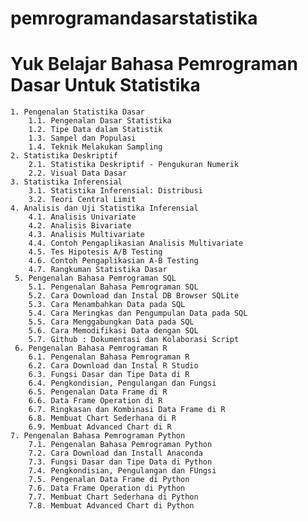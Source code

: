# pemrogramandasarstatistika
# Yuk Belajar Bahasa Pemrograman Dasar Untuk Statistika
    1. Pengenalan Statistika Dasar
        1.1. Pengenalan Dasar Statistika
        1.2. Tipe Data dalam Statistik
        1.3. Sampel dan Populasi
        1.4. Teknik Melakukan Sampling
    2. Statistika Deskriptif
        2.1. Statistika Deskriptif - Pengukuran Numerik
        2.2. Visual Data Dasar
    3. Statistika Inferensial
        3.1. Statistika Inferensial: Distribusi
        3.2. Teori Central Limit
    4. Analisis dan Uji Statistika Inferensial
        4.1. Analisis Univariate
        4.2. Analisis Bivariate
        4.3. Analisis Multivariate
        4.4. Contoh Pengaplikasian Analisis Multivariate
        4.5. Tes Hipotesis A/B Testing
        4.6. Contoh Pengaplikasian A-B Testing
        4.7. Rangkuman Statistika Dasar
     5. Pengenalan Bahasa Pemrograman SQL
        5.1. Pengenalan Bahasa Pemrograman SQL
        5.2. Cara Download dan Instal DB Browser SQLite
        5.3. Cara Menambahkan Data pada SQL
        5.4. Cara Meringkas dan Pengumpulan Data pada SQL
        5.5. Cara Menggabungkan Data pada SQL
        5.6. Cara Memodifikasi Data dengan SQL
        5.7. Github : Dokumentasi dan Kolaborasi Script
     6. Pengenalan Bahasa Pemrograman R
        6.1. Pengenalan Bahasa Pemrograman R
        6.2. Cara Download dan Instal R Studio
        6.3. Fungsi Dasar dan Tipe Data di R
        6.4. Pengkondisian, Pengulangan dan Fungsi
        6.5. Pengenalan Data Frame di R
        6.6. Data Frame Operation di R
        6.7. Ringkasan dan Kombinasi Data Frame di R
        6.8. Membuat Chart Sederhana di R
        6.9. Membuat Advanced Chart di R
    7. Pengenalan Bahasa Pemrograman Python
        7.1. Pengenalan Bahasa Pemrograman Python
        7.2. Cara Download dan Install Anaconda
        7.3. Fungsi Dasar dan Tipe Data di Python
        7.4. Pengkondisian, Pengulangan dan FUngsi
        7.5. Pengenalan Data Frame di Python 
        7.6. Data Frame Operation di Python
        7.7. Membuat Chart Sederhana di Python
        7.8. Membuat Advanced Chart di Python
